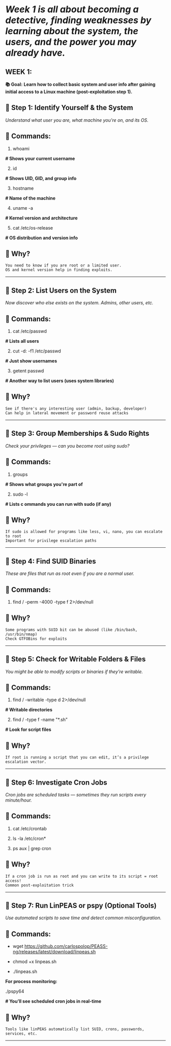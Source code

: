 # _**Week 1 is all about becoming a detective, finding weaknesses by learning about the system, the users, and the power you may already have.**_

## WEEK 1:

**📚 Goal:** **Learn how to collect basic system and user info after gaining initial access to a Linux machine (post-exploitation step 1).**

## **🔹 Step 1:** **Identify Yourself & the System**

   _Understand what user you are, what machine you're on, and its OS._

  ## **🔧 Commands:**
   
1. whoami 

**# Shows your current username**

2. id

**# Shows UID, GID, and group info**

3. hostname

**# Name of the machine**

4. uname -a

**# Kernel version and architecture**

5. cat /etc/os-release

**# OS distribution and version info**



## **🧠 Why?**

    You need to know if you are root or a limited user.
    OS and kernel version help in finding exploits.
___________________________________________________________________________________________
## **🔹 Step 2: List Users on the System**
   
  _Now discover who else exists on the system. Admins, other users, etc._

 ## **🔧 Commands:**  
  
1. cat /etc/passwd          

**# Lists all users**

2. cut -d: -f1 /etc/passwd 

**# Just show usernames**

3. getent passwd           

**# Another way to list users (uses system libraries)**


## **🧠 Why?**

    See if there's any interesting user (admin, backup, developer)
    Can help in lateral movement or password reuse attacks
___________________________________________________________________________________________
## **🔹 Step 3: Group Memberships & Sudo Rights**

  _Check your privileges — can you become root using sudo?_


## **🔧 Commands:**
   
1. groups     

**# Shows what groups you're part of**

2. sudo -l    

**# Lists c ommands you can run with sudo (if any)**

## **🧠 Why?**

    If sudo is allowed for programs like less, vi, nano, you can escalate to root
    Important for privilege escalation paths
___________________________________________________________________________________________
## **🔹 Step 4: Find SUID Binaries**

  _These are files that run as root even if you are a normal user._

## **🔧 Commands:**
  
1. find / -perm -4000 -type f 2>/dev/null

## **🧠 Why?**

    Some programs with SUID bit can be abused (like /bin/bash, /usr/bin/nmap)
    Check GTFOBins for exploits
___________________________________________________________________________________________
## **🔹 Step 5: Check for Writable Folders & Files**

  _You might be able to modify scripts or binaries if they’re writable._

## **🔧 Commands:**
 
1. find / -writable -type d 2>/dev/null   

**# Writable directories**

2. find / -type f -name "*.sh"        

**# Look for script files**

## **🧠 Why?**

    If root is running a script that you can edit, it’s a privilege escalation vector.
___________________________________________________________________________________________
## **🔹 Step 6: Investigate Cron Jobs**

  _Cron jobs are scheduled tasks — sometimes they run scripts every minute/hour._

## **🔧 Commands:**
 
1. cat /etc/crontab

2. ls -la /etc/cron*

3. ps aux | grep cron

## **🧠 Why?**

    If a cron job is run as root and you can write to its script = root access!
    Common post-exploitation trick
___________________________________________________________________________________________
## **🔹 Step 7: Run LinPEAS or pspy (Optional Tools)**

   _Use automated scripts to save time and detect common misconfiguration._

## **🔧 Commands:**
 
- wget https://github.com/carlospolop/PEASS-ng/releases/latest/download/linpeas.sh

- chmod +x linpeas.sh

- ./linpeas.sh

 **For process monitoring:**
 
./pspy64      

**# You’ll see scheduled cron jobs in real-time**

## **🧠 Why?**

    Tools like linPEAS automatically list SUID, crons, passwords, services, etc.
___________________________________________________________________________________________
